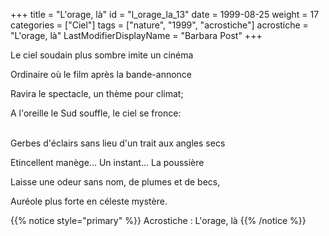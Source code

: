 +++
title = "L'orage, là"
id = "l_orage_la_13"
date = 1999-08-25
weight = 17
categories = ["Ciel"]
tags = ["nature", "1999", "acrostiche"]
acrostiche = "L'orage, là"
LastModifierDisplayName = "Barbara Post"
+++

Le ciel soudain plus sombre imite un cinéma

Ordinaire où le film après la bande-annonce

Ravira le spectacle, un thème pour climat;

A l'oreille le Sud souffle, le ciel se fronce:

 \
Gerbes d'éclairs sans lieu d'un trait aux angles secs

Etincellent manège... Un instant... La poussière

Laisse une odeur sans nom, de plumes et de becs,

Auréole plus forte en céleste mystère.

{{% notice style="primary" %}}
Acrostiche : L'orage, là
{{% /notice %}}
